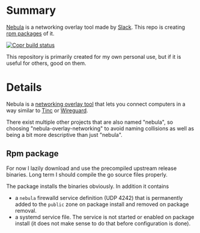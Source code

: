 # Summary

[Nebula](https://www.defined.net/nebula/) is a networking overlay tool
made by [Slack](https://github.com/slackhq/nebula). This repo is creating
[rpm packages](https://copr.fedorainfracloud.org/coprs/hlovdal/nebula-overlay-networking/)
of it.

[![Copr build status](https://copr.fedorainfracloud.org/coprs/hlovdal/nebula-overlay-networking/package/nebula-overlay-networking/status_image/last_build.png)](https://copr.fedorainfracloud.org/coprs/hlovdal/nebula-overlay-networking/package/nebula-overlay-networking/)

This repository is primarily created for my own personal use, but if it is
useful for others, good on them.

# Details

Nebula is a [networking overlay tool](https://slack.engineering/introducing-nebula-the-open-source-global-overlay-network-from-slack/)
that lets you connect computers in a way similar to [Tinc](https://www.tinc-vpn.org/)
or [Wireguard](https://www.wireguard.com/).

There exist multiple other projects that are also named "nebula", so choosing
"nebula-overlay-networking" to avoid naming collisions as well as being a bit
more descriptive than just "nebula".

## Rpm package

For now I lazily download and use the precompiled upstream release binaries.
Long term I should compile the go source files properly.

The package installs the binaries obviously. In addition it contains
- a `nebula` firewalld service definition (UDP 4242) that is permanently added
to the `public` zone on package install and removed on package removal.
- a systemd service file. The service is not started or enabled on package
install (it does not make sense to do that before configuration is done).
